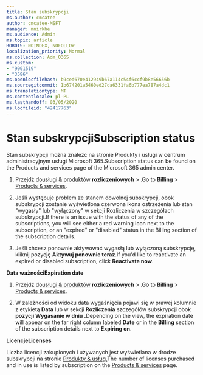 ```yaml
---
title: Stan subskrypcji
ms.author: cmcatee
author: cmcatee-MSFT
manager: mnirkhe
ms.audience: Admin
ms.topic: article
ROBOTS: NOINDEX, NOFOLLOW
localization_priority: Normal
ms.collection: Adm_O365
ms.custom:
- "9001519"
- "3586"
ms.openlocfilehash: b9ced670e412949b67a114c54f6ccf9b8e56656b
ms.sourcegitcommit: 1b674201a5460ed27da6331fa6b777ea787a4dc1
ms.translationtype: MT
ms.contentlocale: pl-PL
ms.lasthandoff: 03/05/2020
ms.locfileid: "42417763"
---
```

# <a name="subscription-status"></a><span data-ttu-id="c2b80-102">Stan subskrypcji</span><span class="sxs-lookup"><span data-stu-id="c2b80-102">Subscription status</span></span>

<span data-ttu-id="c2b80-103">Stan subskrypcji można znaleźć na stronie Produkty i usługi w centrum administracyjnym usługi Microsoft 365.</span><span class="sxs-lookup"><span data-stu-id="c2b80-103">Subscription status can be found on the Products and services page of the Microsoft 365 admin center.</span></span>

1. <span data-ttu-id="c2b80-104">Przejdź do[usługi & produktów](https://go.microsoft.com/fwlink/p/?linkid=842054) **rozliczeniowych** > .</span><span class="sxs-lookup"><span data-stu-id="c2b80-104">Go to **Billing** > [Products & services](https://go.microsoft.com/fwlink/p/?linkid=842054).</span></span>

2. <span data-ttu-id="c2b80-105">Jeśli występuje problem ze stanem dowolnej subskrypcji, obok subskrypcji zostanie wyświetlona czerwona ikona ostrzeżenia lub stan "wygasły" lub "wyłączony" w sekcji Rozliczenia w szczegółach subskrypcji.</span><span class="sxs-lookup"><span data-stu-id="c2b80-105">If there is an issue with the status of any of the subscriptions, you will see either a red warning icon next to the subscription, or an "expired" or "disabled" status in the Billing section of the subscription details.</span></span>

3. <span data-ttu-id="c2b80-106">Jeśli chcesz ponownie aktywować wygasłą lub wyłączoną subskrypcję, kliknij pozycję **Aktywuj ponownie teraz**.</span><span class="sxs-lookup"><span data-stu-id="c2b80-106">If you'd like to reactivate an expired or disabled subscription, click **Reactivate now**.</span></span>

<span data-ttu-id="c2b80-107">**Data ważności**</span><span class="sxs-lookup"><span data-stu-id="c2b80-107">**Expiration date**</span></span>

1. <span data-ttu-id="c2b80-108">Przejdź do[usługi & produktów](https://go.microsoft.com/fwlink/p/?linkid=842054) **rozliczeniowych** > .</span><span class="sxs-lookup"><span data-stu-id="c2b80-108">Go to **Billing** > [Products & services](https://go.microsoft.com/fwlink/p/?linkid=842054).</span></span>

2. <span data-ttu-id="c2b80-109">W zależności od widoku data wygaśnięcia pojawi się w prawej kolumnie z etykietą **Data** lub w sekcji **Rozliczenia** szczegółów subskrypcji obok **pozycji Wygasanie w dniu .**</span><span class="sxs-lookup"><span data-stu-id="c2b80-109">Depending on the view, the expiration date will appear on the far right column labeled **Date** or in the **Billing** section of the subscription details next to **Expiring on**.</span></span>

<span data-ttu-id="c2b80-110">**Licencje**</span><span class="sxs-lookup"><span data-stu-id="c2b80-110">**Licenses**</span></span>

<span data-ttu-id="c2b80-111">Liczba licencji zakupionych i używanych jest wyświetlana w drodze subskrypcji na stronie [Produkty & usług.](https://go.microsoft.com/fwlink/p/?linkid=842054)</span><span class="sxs-lookup"><span data-stu-id="c2b80-111">The number of licenses purchased and in use is listed by subscription on the [Products & services](https://go.microsoft.com/fwlink/p/?linkid=842054) page.</span></span>

